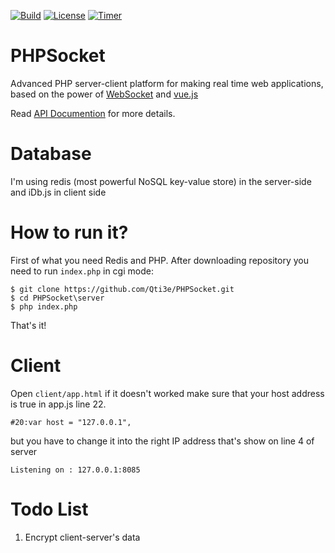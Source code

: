 [![Build](https://img.shields.io/wercker/ci/wercker/docs.svg?maxAge=2592000)]()
[![License](https://img.shields.io/aur/license/yaourt.svg?maxAge=2592000)]()
[![Timer](https://img.shields.io/badge/Relace-V0.75Beta-blue.svg)](https://github.com/Qti3e/PHPSocket/releases/tag/0.75-beta)

# PHPSocket
Advanced PHP server-client platform for making real time web applications, based on the power of [WebSocket](https://en.wikipedia.org/wiki/WebSocket) and [vue.js](https://vuejs.org/)

Read [API Documention](http://qti3e.github.io/PHPSocket/docs/) for more details.

# Database
I'm using redis (most powerful NoSQL key-value store) in the server-side and iDb.js in client side

# How to run it?
First of what you need Redis and PHP.
After downloading repository you need to run ```index.php``` in cgi mode:
```
$ git clone https://github.com/Qti3e/PHPSocket.git
$ cd PHPSocket\server
$ php index.php
```
That's it!
# Client
Open ```client/app.html``` if it doesn't worked make sure that your host address is true in app.js line 22.

```#20:var host = "127.0.0.1",```

but you have to change it into the right IP address that's show on line 4 of server

```Listening on : 127.0.0.1:8085```

# Todo List
1. Encrypt client-server's data
